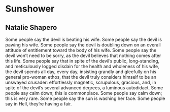 # Sunshower
## Natalie Shapero
Some people say the devil is beating
his wife. Some people say the devil
is pawing his wife. Some people say
the devil is doubling down on an overall
attitude of entitlement toward
the body of his wife. Some people
say the devil won’t need to be sorry,
as the devil believes that nothing
comes after this life. Some people say
that in spite of the devil’s public,
long-standing, and meticulously
logged disdain for the health
and wholeness of his wife, the devil
spends all day, every day, insisting
grandly and gleefully on his general
pro-woman ethos, that the devil truly
considers himself to be an unswayed
crusader: effortlessly magnetic,
scrupulous, gracious, and, in spite of
the devil’s several advanced degrees,
a luminous autodidact. Some people
say calm down; this is commonplace.
Some people say calm down;
this is very rare. Some people say
the sun is washing her face. Some
people say in Hell, they’re having a fair.